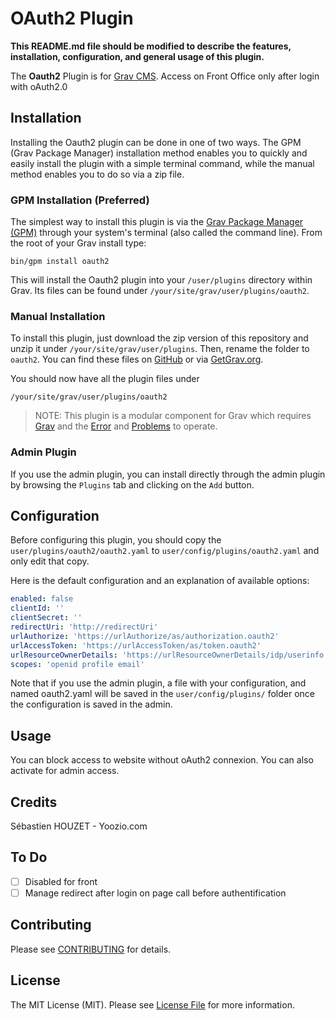 # OAuth2 Plugin

**This README.md file should be modified to describe the features, installation, configuration, and general usage of this plugin.**

The **Oauth2** Plugin is for [Grav CMS](http://github.com/getgrav/grav). Access on Front Office only after login with oAuth2.0

## Installation

Installing the Oauth2 plugin can be done in one of two ways. The GPM (Grav Package Manager) installation method enables you to quickly and easily install the plugin with a simple terminal command, while the manual method enables you to do so via a zip file.

### GPM Installation (Preferred)

The simplest way to install this plugin is via the [Grav Package Manager (GPM)](http://learn.getgrav.org/advanced/grav-gpm) through your system's terminal (also called the command line).  From the root of your Grav install type:

    bin/gpm install oauth2

This will install the Oauth2 plugin into your `/user/plugins` directory within Grav. Its files can be found under `/your/site/grav/user/plugins/oauth2`.

### Manual Installation

To install this plugin, just download the zip version of this repository and unzip it under `/your/site/grav/user/plugins`. Then, rename the folder to `oauth2`. You can find these files on [GitHub](https://github.com/sebastienhouzet/grav-plugin-oauth2) or via [GetGrav.org](http://getgrav.org/downloads/plugins#extras).

You should now have all the plugin files under

    /your/site/grav/user/plugins/oauth2
	
> NOTE: This plugin is a modular component for Grav which requires [Grav](http://github.com/getgrav/grav) and the [Error](https://github.com/getgrav/grav-plugin-error) and [Problems](https://github.com/getgrav/grav-plugin-problems) to operate.

### Admin Plugin

If you use the admin plugin, you can install directly through the admin plugin by browsing the `Plugins` tab and clicking on the `Add` button.

## Configuration

Before configuring this plugin, you should copy the `user/plugins/oauth2/oauth2.yaml` to `user/config/plugins/oauth2.yaml` and only edit that copy.

Here is the default configuration and an explanation of available options:

```yaml
enabled: false
clientId: ''
clientSecret: ''
redirectUri: 'http://redirectUri'
urlAuthorize: 'https://urlAuthorize/as/authorization.oauth2'
urlAccessToken: 'https://urlAccessToken/as/token.oauth2'
urlResourceOwnerDetails: 'https://urlResourceOwnerDetails/idp/userinfo.openid'
scopes: 'openid profile email'
```

Note that if you use the admin plugin, a file with your configuration, and named oauth2.yaml will be saved in the `user/config/plugins/` folder once the configuration is saved in the admin.

## Usage

You can block access to website without oAuth2 connexion.
You can also activate for admin access.

## Credits

Sébastien HOUZET - Yoozio.com

## To Do

- [ ] Disabled for front
- [ ] Manage redirect after login on page call before authentification

## Contributing

Please see [CONTRIBUTING](https://github.com/sebastienhouzet/grav-plugin-oauth2/blob/master/CONTRIBUTING.md) for details.

## License

The MIT License (MIT). Please see [License File](https://github.com/sebastienhouzet/grav-plugin-oauth2/blob/master/LICENSE) for more information.